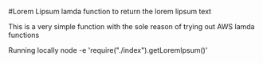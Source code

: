 #Lorem Lipsum
lamda function to return the lorem lipsum text 


This is a very simple function with the sole reason of trying out AWS lamda functions  


Running locally
node -e 'require("./index").getLoremIpsum()'